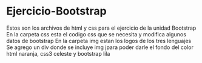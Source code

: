 # Ejercicio-Bootstrap
Estos son los archivos de html y css para el ejercicio de la unidad Bootstrap
En la carpeta css esta el codigo css que se necesita y modifica algunos datos de bootstrap
En la carpeta  img estan los logos de los tres lenguajes
Se agrego un div donde se incluye img jpara poder darle el fondo del color 
html naranja, css3 celeste y bootstrap lila
